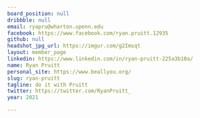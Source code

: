 ```yaml
---
board_position: null
dribbble: null
email: ryapru@wharton.upenn.edu
facebook: https://www.facebook.com/ryan.pruitt.12935
github: null
headshot_jpg_url: https://imgur.com/g2Imsqt
layout: member_page
linkedin: https://www.linkedin.com/in/ryan-pruitt-225a3b10a/
name: Ryan Pruitt
personal_site: https://www.beallyou.org/
slug: ryan-pruitt
tagline: do it with Pruitt
twitter: https://twitter.com/RyanPruitt_
year: 2021

---
```

